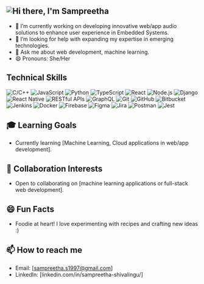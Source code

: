 
## ![Hi there, I'm Sampreetha](https://media.giphy.com/media/your_gif_link.gif)


- 🔭 I’m currently working on developing innovative web/app audio solutions to enhance user experience in Embedded Systems.
- 🤔 I’m looking for help with expanding my expertise in emerging technologies.
- 💬 Ask me about web development, machine learning.
- 😄 Pronouns: She/Her



## Technical Skills

![C/C++](https://img.shields.io/badge/C%2FC%2B%2B-00599C?style=flat-square&logo=c%2B%2B&logoColor=ffffff) 
![JavaScript](https://img.shields.io/badge/JavaScript-F7DF1E?style=flat-square&logo=javascript&logoColor=000000) 
![Python](https://img.shields.io/badge/Python-3776AB?style=flat-square&logo=python&logoColor=ffffff) 
![TypeScript](https://img.shields.io/badge/TypeScript-007ACC?style=flat-square&logo=typescript&logoColor=ffffff) 
![React](https://img.shields.io/badge/React-61DAFB?style=flat-square&logo=react&logoColor=000000) 
![Node.js](https://img.shields.io/badge/Node.js-8CC84B?style=flat-square&logo=node.js&logoColor=ffffff) 
![Django](https://img.shields.io/badge/Django-092E20?style=flat-square&logo=django&logoColor=ffffff) 
![React Native](https://img.shields.io/badge/React%20Native-61DAFB?style=flat-square&logo=react&logoColor=ffffff) 
![RESTful APIs](https://img.shields.io/badge/RESTful%20APIs-00A9E0?style=flat-square) 
![GraphQL](https://img.shields.io/badge/GraphQL-E10098?style=flat-square&logo=graphql&logoColor=ffffff) 
![Git](https://img.shields.io/badge/Git-F05032?style=flat-square&logo=git&logoColor=ffffff) 
![GitHub](https://img.shields.io/badge/GitHub-181717?style=flat-square&logo=github&logoColor=ffffff) 
![Bitbucket](https://img.shields.io/badge/Bitbucket-0052CC?style=flat-square&logo=bitbucket&logoColor=ffffff) 
![Jenkins](https://img.shields.io/badge/Jenkins-D24939?style=flat-square&logo=jenkins&logoColor=ffffff) 
![Docker](https://img.shields.io/badge/Docker-2496ED?style=flat-square&logo=docker&logoColor=ffffff) 
![Firebase](https://img.shields.io/badge/Firebase-FFCA28?style=flat-square&logo=firebase&logoColor=ffffff) 
![Figma](https://img.shields.io/badge/Figma-F24E1E?style=flat-square&logo=figma&logoColor=ffffff) 
![Jira](https://img.shields.io/badge/Jira-0052CC?style=flat-square&logo=jira&logoColor=ffffff) 
![Postman](https://img.shields.io/badge/Postman-FF6C37?style=flat-square&logo=postman&logoColor=ffffff) 
![Jest](https://img.shields.io/badge/Jest-C21325?style=flat-square&logo=jest&logoColor=ffffff) 

  
  
## 🎓 Learning Goals
- Currently learning [Machine Learning, Cloud applications in web/app development].

## 🤝 Collaboration Interests
- Open to collaborating on [machine learning applications or full-stack web development].

## 😄 Fun Facts
- Foodie at heart! I love experimenting with recipes and crafting new ideas :)

## 📫 How to reach me
- Email: [sampreetha.s1997@gmail.com]
- LinkedIn: [linkedin.com/in/sampreetha-shivalingu/]




